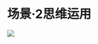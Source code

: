 # 场景·2思维运用

![](https://qhdtc.oss-cn-chengdu.aliyuncs.com/obsidian/1fd346083f9051c4145a0d4274c879d5_6B5wPbN7x0.png)
